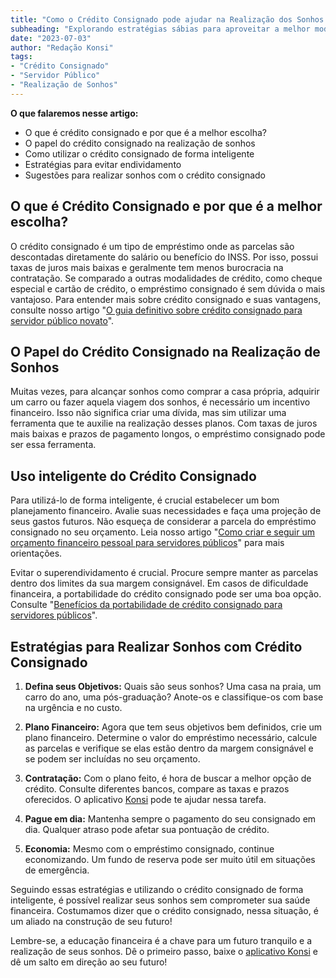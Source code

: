 ```yaml
---
title: "Como o Crédito Consignado pode ajudar na Realização dos Sonhos de um Servidor Público"
subheading: "Explorando estratégias sábias para aproveitar a melhor modalidade de crédito no Brasil"
date: "2023-07-03"
author: "Redação Konsi"
tags:
- "Crédito Consignado"
- "Servidor Público"
- "Realização de Sonhos"
---
```


**O que falaremos nesse artigo:**
- O que é crédito consignado e por que é a melhor escolha?
- O papel do crédito consignado na realização de sonhos
- Como utilizar o crédito consignado de forma inteligente
- Estratégias para evitar endividamento
- Sugestões para realizar sonhos com o crédito consignado

## O que é Crédito Consignado e por que é a melhor escolha?

O crédito consignado é um tipo de empréstimo onde as parcelas são descontadas diretamente do salário ou benefício do INSS. Por isso, possui taxas de juros mais baixas e geralmente tem menos burocracia na contratação. Se comparado a outras modalidades de crédito, como cheque especial e cartão de crédito, o empréstimo consignado é sem dúvida o mais vantajoso. Para entender mais sobre crédito consignado e suas vantagens, consulte nosso artigo "[O guia definitivo sobre crédito consignado para servidor público novato](https://konsi.com.br/postagens/o-guia-definitivo-sobre-credito-consignado-para-servidor-publico-novato)".

## O Papel do Crédito Consignado na Realização de Sonhos

Muitas vezes, para alcançar sonhos como comprar a casa própria, adquirir um carro ou fazer aquela viagem dos sonhos, é necessário um incentivo financeiro. Isso não significa criar uma dívida, mas sim utilizar uma ferramenta que te auxilie na realização desses planos. Com taxas de juros mais baixas e prazos de pagamento longos, o empréstimo consignado pode ser essa ferramenta.

## Uso inteligente do Crédito Consignado

Para utilizá-lo de forma inteligente, é crucial estabelecer um bom planejamento financeiro. Avalie suas necessidades e faça uma projeção de seus gastos futuros. Não esqueça de considerar a parcela do empréstimo consignado no seu orçamento. Leia nosso artigo "[Como criar e seguir um orçamento financeiro pessoal para servidores públicos](https://konsi.com.br/postagens/como-criar-e-seguir-um-orcamento-financeiro-pessoal-para-servidores-publicos)" para mais orientações.

Evitar o superendividamento é crucial. Procure sempre manter as parcelas dentro dos limites da sua margem consignável. Em casos de dificuldade financeira, a portabilidade do crédito consignado pode ser uma boa opção. Consulte "[Benefícios da portabilidade de crédito consignado para servidores públicos](https://konsi.com.br/postagens/benefcios-da-portabilidade-de-crdito-consignado-para-servidores-pblicos)".

## Estratégias para Realizar Sonhos com Crédito Consignado

1. **Defina seus Objetivos:** Quais são seus sonhos? Uma casa na praia, um carro do ano, uma pós-graduação? Anote-os e classifique-os com base na urgência e no custo.

2. **Plano Financeiro:** Agora que tem seus objetivos bem definidos, crie um plano financeiro. Determine o valor do empréstimo necessário, calcule as parcelas e verifique se elas estão dentro da margem consignável e se podem ser incluídas no seu orçamento.

3. **Contratação:** Com o plano feito, é hora de buscar a melhor opção de crédito. Consulte diferentes bancos, compare as taxas e prazos oferecidos. O aplicativo [Konsi](https://konsi.com.br/download) pode te ajudar nessa tarefa.

4. **Pague em dia:** Mantenha sempre o pagamento do seu consignado em dia. Qualquer atraso pode afetar sua pontuação de crédito.

5. **Economia:** Mesmo com o empréstimo consignado, continue economizando. Um fundo de reserva pode ser muito útil em situações de emergência.

Seguindo essas estratégias e utilizando o crédito consignado de forma inteligente, é possível realizar seus sonhos sem comprometer sua saúde financeira. Costumamos dizer que o crédito consignado, nessa situação, é um aliado na construção de seu futuro!

Lembre-se, a educação financeira é a chave para um futuro tranquilo e a realização de seus sonhos. Dê o primeiro passo, baixe o [aplicativo Konsi](https://konsi.com.br/download) e dê um salto em direção ao seu futuro!